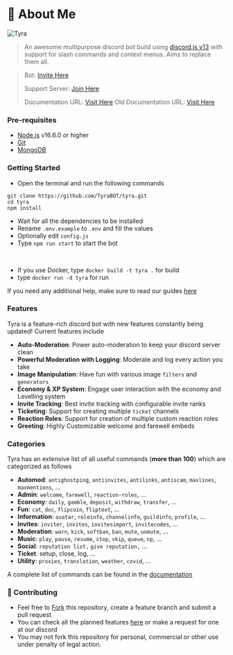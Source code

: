 # 🤖 About Me

![Tyra](https://www.tyra.ml/assets/BotLogo.png)

> An awesome multipurpose discord bot build using [discord.js v13](https://discord.js.org) with support for slash commands and context menus. Aims to replace them all.

> Bot: [Invite Here](https://discord.com/oauth2/authorize?client_id=884471321885556787&permissions=8&scope=bot%20applications.commands)
>
> Support Server: [Join Here](https://discord.gg/8HYCm3MpzR)
>
> Documentation URL: [Visit Here](docs/SUMMARY.md)
> Old Documentation URL: [Visit Here](https://tyra.ml/docs)

### Pre-requisites

* [Node.js](https://nodejs.org/en/) v16.6.0 or higher
* [Git](https://git-scm.com/downloads)
* [MongoDB](https://www.mongodb.com)

### Getting Started

* Open the terminal and run the following commands

```
git clone https://github.com/TyraBOT/tyra.git
cd tyra
npm install
```

* Wait for all the dependencies to be installed
* Rename `.env.example` to `.env` and fill the values
* Optionally edit `config.js`
* Type `npm run start` to start the bot
<br/>

* If you use Docker, type `docker build -t tyra .` for build
* type `docker run -d tyra` for run

If you need any additional help, make sure to read our guides [here](docs/additional/installation.md)

### Features

Tyra is a feature-rich discord bot with new features constantly being updated! Current features include

* **Auto-Moderation**: Power auto-moderation to keep your discord server clean
* **Powerful Moderation with Logging**: Moderate and log every action you take
* **Image Manipulation**: Have fun with various image `filters` and `generators`
* **Economy & XP System**: Engage user interaction with the economy and Levelling system
* **Invite Tracking**: Best invite tracking with configurable invite ranks
* **Ticketing**: Support for creating multiple `ticket` channels
* **Reaction Roles**: Support for creation of multiple custom reaction roles
* **Greeting**: Highly Customizable welcome and farewell embeds

### Categories

Tyra has an extensive list of all useful commands (**more than 100**) which are categorized as follows

* **Automod**: `antighostping`, `antiinvites`, `antilinks`, `antiscam`, `maxlines`, `maxmentions`, ...
* **Admin**: `welcome`, `farewell`, `reaction-roles`, ...
* **Economy**: `daily`, `gamble`, `deposit`, `withdraw`, `transfer`, ...
* **Fun**: `cat`, `doc`, `flipcoin`, `fliptext`, ...
* **Information**: `avatar`, `roleinfo`, `channelinfo`, `guildinfo`, `profile`, ...
* **Invites**: `inviter`, `invites`, `invitesimport`, `invitecodes`, ...
* **Moderation**: `warn`, `kick`, `softban`, `ban`, `mute`, `unmute`, ...
* **Music**: `play`, `pause`, `resume`, `stop`, `skip`, `queue`, `np`, ...
* **Social**: `reputation list,` `give reputation,` ...
* **Ticket**: setup, close, log, ...
* **Utility**: `proxies`, `translation`, `weather`, `covid`, ...

A complete list of commands can be found in the [documentation](docs/commands/)

### 🤝 Contributing

* Feel free to [Fork](https://github.com/TyraBOT/tyra/fork) this repository, create a feature branch and submit a pull request
* You can check all the planned features [here](https://github.com/saiteja-madha/discord-js-bot/projects) or make a request for one at our discord
* You may not fork this repository for personal, commercial or other use under penalty of legal action.
